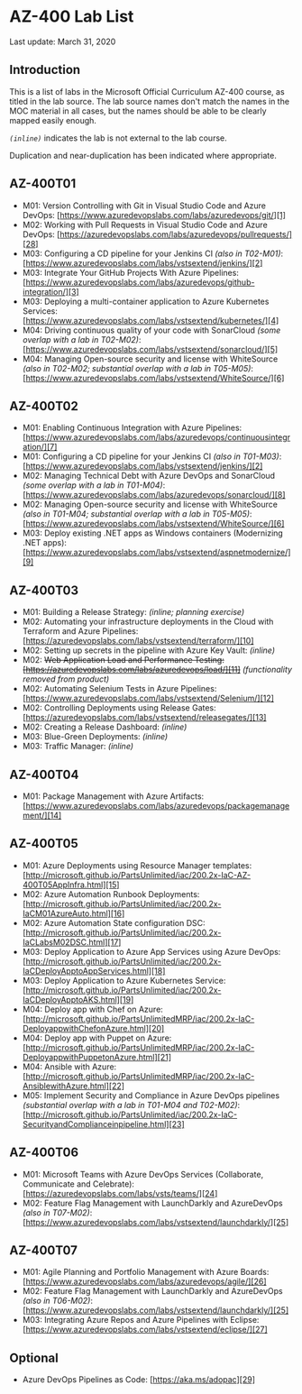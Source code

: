 # AZ-400 Lab List

Last update: March 31, 2020

## Introduction

This is a list of labs in the Microsoft Official Curriculum AZ-400 course, as titled in the lab source.  The lab source names don't match the names in the MOC material in all cases, but the names should be able to be clearly mapped easily enough.

_`(inline)`_ indicates the lab is not external to the lab course.

Duplication and near-duplication has been indicated where appropriate.

## AZ-400T01  

* M01: Version Controlling with Git in Visual Studio Code and Azure DevOps: [https://www.azuredevopslabs.com/labs/azuredevops/git/][1]
* M02: Working with Pull Requests in Visual Studio Code and Azure DevOps: [https://azuredevopslabs.com/labs/azuredevops/pullrequests/][28]
* M03: Configuring a CD pipeline for your Jenkins CI _(also in T02-M01)_: [https://www.azuredevopslabs.com/labs/vstsextend/jenkins/][2]
* M03: Integrate Your GitHub Projects With Azure Pipelines: [https://www.azuredevopslabs.com/labs/azuredevops/github-integration/][3]
* M03: Deploying a multi-container application to Azure Kubernetes Services: [https://www.azuredevopslabs.com/labs/vstsextend/kubernetes/][4]
* M04: Driving continuous quality of your code with SonarCloud _(some overlap with a lab in T02-M02)_: [https://www.azuredevopslabs.com/labs/vstsextend/sonarcloud/][5]
* M04: Managing Open-source security and license with WhiteSource _(also in T02-M02; substantial overlap with a lab in T05-M05)_: [https://www.azuredevopslabs.com/labs/vstsextend/WhiteSource/][6]

## AZ-400T02

* M01: Enabling Continuous Integration with Azure Pipelines: [https://www.azuredevopslabs.com/labs/azuredevops/continuousintegration/][7]
* M01: Configuring a CD pipeline for your Jenkins CI _(also in T01-M03)_: [https://www.azuredevopslabs.com/labs/vstsextend/jenkins/][2]
* M02: Managing Technical Debt with Azure DevOps and SonarCloud  _(some overlap with a lab in T01-M04)_: [https://www.azuredevopslabs.com/labs/azuredevops/sonarcloud/][8]
* M02: Managing Open-source security and license with WhiteSource _(also in T01-M04; substantial overlap with a lab in T05-M05)_: [https://www.azuredevopslabs.com/labs/vstsextend/WhiteSource/][6]
* M03: Deploy existing .NET apps as Windows containers (Modernizing .NET apps): [https://www.azuredevopslabs.com/labs/vstsextend/aspnetmodernize/][9]

## AZ-400T03  

* M01: Building a Release Strategy: _(inline; planning exercise)_
* M02: Automating your infrastructure deployments in the Cloud with Terraform and Azure Pipelines: [https://azuredevopslabs.com/labs/vstsextend/terraform/][10]
* M02: Setting up secrets in the pipeline with Azure Key Vault: _(inline)_
* M02: <strike>Web Application Load and Performance Testing: [https://azuredevopslabs.com/labs/azuredevops/load/][11]</strike> _(functionality removed from product)_
* M02: Automating Selenium Tests in Azure Pipelines: [https://www.azuredevopslabs.com/labs/vstsextend/Selenium/][12]
* M02: Controlling Deployments using Release Gates: [https://azuredevopslabs.com/labs/vstsextend/releasegates/][13]
* M02: Creating a Release Dashboard: _(inline)_
* M03: Blue-Green Deployments: _(inline)_
* M03: Traffic Manager: _(inline)_  

## AZ-400T04

* M01: Package Management with Azure Artifacts: [https://www.azuredevopslabs.com/labs/azuredevops/packagemanagement/][14]

## AZ-400T05  

* M01: Azure Deployments using Resource Manager templates: [http://microsoft.github.io/PartsUnlimited/iac/200.2x-IaC-AZ-400T05AppInfra.html][15]
* M02: Azure Automation Runbook Deployments: [http://microsoft.github.io/PartsUnlimited/iac/200.2x-IaCM01AzureAuto.html][16]
* M02: Azure Automation State configuration DSC: [http://microsoft.github.io/PartsUnlimited/iac/200.2x-IaCLabsM02DSC.html][17]
* M03: Deploy Application to Azure App Services using Azure DevOps: [http://microsoft.github.io/PartsUnlimited/iac/200.2x-IaCDeployApptoAppServices.html][18]
* M03: Deploy Application to Azure Kubernetes Service: [http://microsoft.github.io/PartsUnlimited/iac/200.2x-IaCDeployApptoAKS.html][19]
* M04: Deploy app with Chef on Azure: [http://microsoft.github.io/PartsUnlimitedMRP/iac/200.2x-IaC-DeployappwithChefonAzure.html][20]
* M04: Deploy app with Puppet on Azure: [http://microsoft.github.io/PartsUnlimitedMRP/iac/200.2x-IaC-DeployappwithPuppetonAzure.html][21]
* M04: Ansible with Azure: [http://microsoft.github.io/PartsUnlimitedMRP/iac/200.2x-IaC-AnsiblewithAzure.html][22]
* M05: Implement Security and Compliance in Azure DevOps pipelines _(substantial overlap with a lab in T01-M04 and T02-M02)_: [http://microsoft.github.io/PartsUnlimited/iac/200.2x-IaC-SecurityandComplianceinpipeline.html][23]

## AZ-400T06

* M01: Microsoft Teams with Azure DevOps Services (Collaborate, Communicate and Celebrate): [https://azuredevopslabs.com/labs/vsts/teams/][24]
* M02: Feature Flag Management with LaunchDarkly and AzureDevOps _(also in T07-M02)_: [https://www.azuredevopslabs.com/labs/vstsextend/launchdarkly/][25]

## AZ-400T07

* M01: Agile Planning and Portfolio Management with Azure Boards: [https://www.azuredevopslabs.com/labs/azuredevops/agile/][26]
* M02: Feature Flag Management with LaunchDarkly and AzureDevOps _(also in T06-M02)_: [https://www.azuredevopslabs.com/labs/vstsextend/launchdarkly/][25]
* M03: Integrating Azure Repos and Azure Pipelines with Eclipse: [https://www.azuredevopslabs.com/labs/vstsextend/eclipse/][27]

## Optional

* Azure DevOps Pipelines as Code: [https://aka.ms/adopac][29]

[1]: https://www.azuredevopslabs.com/labs/azuredevops/git/
[28]: https://azuredevopslabs.com/labs/azuredevops/pullrequests/
[2]: https://www.azuredevopslabs.com/labs/vstsextend/jenkins/
[3]: https://www.azuredevopslabs.com/labs/azuredevops/github-integration/
[4]: https://www.azuredevopslabs.com/labs/vstsextend/kubernetes/
[5]: https://www.azuredevopslabs.com/labs/vstsextend/sonarcloud/
[6]: https://www.azuredevopslabs.com/labs/vstsextend/WhiteSource/
[7]: https://www.azuredevopslabs.com/labs/azuredevops/continuousintegration/
[8]: https://www.azuredevopslabs.com/labs/azuredevops/sonarcloud/
[9]: https://www.azuredevopslabs.com/labs/vstsextend/aspnetmodernize/
[10]: https://azuredevopslabs.com/labs/vstsextend/terraform/
[11]: https://azuredevopslabs.com/labs/azuredevops/load/
[12]: https://www.azuredevopslabs.com/labs/vstsextend/Selenium/
[13]: https://azuredevopslabs.com/labs/vstsextend/releasegates/
[14]: https://www.azuredevopslabs.com/labs/azuredevops/packagemanagement/
[15]: http://microsoft.github.io/PartsUnlimited/iac/200.2x-IaC-AZ-400T05AppInfra.html
[16]: http://microsoft.github.io/PartsUnlimited/iac/200.2x-IaCM01AzureAuto.html
[17]: http://microsoft.github.io/PartsUnlimited/iac/200.2x-IaCLabsM02DSC.html
[18]: http://microsoft.github.io/PartsUnlimited/iac/200.2x-IaCDeployApptoAppServices.html
[19]: http://microsoft.github.io/PartsUnlimited/iac/200.2x-IaCDeployApptoAKS.html
[20]: http://microsoft.github.io/PartsUnlimitedMRP/iac/200.2x-IaC-DeployappwithChefonAzure.html
[21]: http://microsoft.github.io/PartsUnlimitedMRP/iac/200.2x-IaC-DeployappwithPuppetonAzure.html
[22]: http://microsoft.github.io/PartsUnlimitedMRP/iac/200.2x-IaC-AnsiblewithAzure.html
[23]: http://microsoft.github.io/PartsUnlimited/iac/200.2x-IaC-SecurityandComplianceinpipeline.html
[24]: https://azuredevopslabs.com/labs/vsts/teams/
[25]: https://www.azuredevopslabs.com/labs/vstsextend/launchdarkly/
[26]: https://www.azuredevopslabs.com/labs/azuredevops/agile/
[27]: https://www.azuredevopslabs.com/labs/vstsextend/eclipse/
[29]: https://aka.ms/adopac
